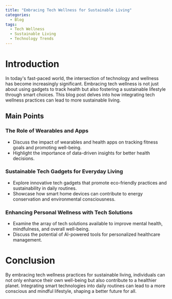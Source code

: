 ```yaml
---
title: "Embracing Tech Wellness for Sustainable Living"
categories:
  - Blog
tags:
  - Tech Wellness
  - Sustainable Living
  - Technology Trends
---
```


# Introduction
In today's fast-paced world, the intersection of technology and wellness has become increasingly significant. Embracing tech wellness is not just about using gadgets to track health but also fostering a sustainable lifestyle through smart choices. This blog post delves into how integrating tech wellness practices can lead to more sustainable living.

## Main Points
### The Role of Wearables and Apps
- Discuss the impact of wearables and health apps on tracking fitness goals and promoting well-being.
- Highlight the importance of data-driven insights for better health decisions.

### Sustainable Tech Gadgets for Everyday Living
- Explore innovative tech gadgets that promote eco-friendly practices and sustainability in daily routines.
- Showcase how smart home devices can contribute to energy conservation and environmental consciousness.

### Enhancing Personal Wellness with Tech Solutions
- Examine the array of tech solutions available to improve mental health, mindfulness, and overall well-being.
- Discuss the potential of AI-powered tools for personalized healthcare management.

# Conclusion
By embracing tech wellness practices for sustainable living, individuals can not only enhance their own well-being but also contribute to a healthier planet. Integrating smart technologies into daily routines can lead to a more conscious and mindful lifestyle, shaping a better future for all.